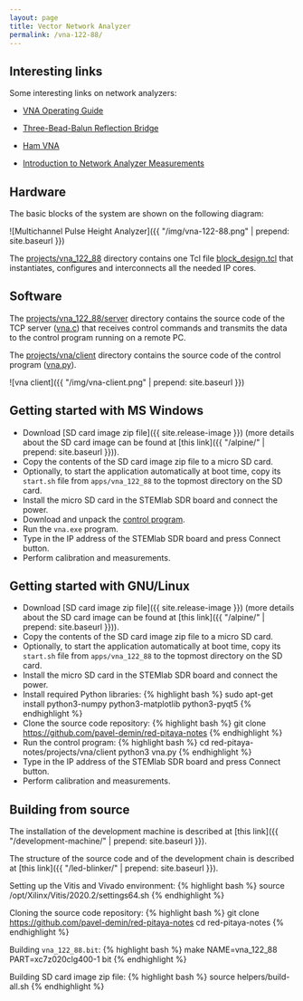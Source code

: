 ```yaml
---
layout: page
title: Vector Network Analyzer
permalink: /vna-122-88/
---
```


Interesting links
-----

Some interesting links on network analyzers:

 - [VNA Operating Guide](https://www.dropbox.com/sh/a1yecde4hs91ji0/AAB3chlcIiZuFTcRUPlXxhgBa/vna/VNA_Guide.pdf?dl=1)

 - [Three-Bead-Balun Reflection Bridge](https://www.dropbox.com/sh/a1yecde4hs91ji0/AACnUxdMzktjgPIJ6kHvcMVDa/vna/3BeadBalunBridge.pdf?dl=1)

 - [Ham VNA](http://dxatlas.com/HamVNA)

 - [Introduction to Network Analyzer Measurements](http://download.ni.com/evaluation/rf/Introduction_to_Network_Analyzer_Measurements.pdf)

Hardware
-----

The basic blocks of the system are shown on the following diagram:

![Multichannel Pulse Height Analyzer]({{ "/img/vna-122-88.png" | prepend: site.baseurl }})

The [projects/vna_122_88](https://github.com/pavel-demin/red-pitaya-notes/tree/master/projects/vna_122_88) directory contains one Tcl file [block_design.tcl](https://github.com/pavel-demin/red-pitaya-notes/blob/master/projects/vna_122_88/block_design.tcl) that instantiates, configures and interconnects all the needed IP cores.

Software
-----

The [projects/vna_122_88/server](https://github.com/pavel-demin/red-pitaya-notes/tree/master/projects/vna_122_88/server) directory contains the source code of the TCP server ([vna.c](https://github.com/pavel-demin/red-pitaya-notes/blob/master/projects/vna_122_88/server/vna.c)) that receives control commands and transmits the data to the control program running on a remote PC.

The [projects/vna/client](https://github.com/pavel-demin/red-pitaya-notes/tree/master/projects/vna/client) directory contains the source code of the control program ([vna.py](https://github.com/pavel-demin/red-pitaya-notes/blob/master/projects/vna/client/vna.py)).

![vna client]({{ "/img/vna-client.png" | prepend: site.baseurl }})

Getting started with MS Windows
-----

 - Download [SD card image zip file]({{ site.release-image }}) (more details about the SD card image can be found at [this link]({{ "/alpine/" | prepend: site.baseurl }})).
 - Copy the contents of the SD card image zip file to a micro SD card.
 - Optionally, to start the application automatically at boot time, copy its `start.sh` file from `apps/vna_122_88` to the topmost directory on the SD card.
 - Install the micro SD card in the STEMlab SDR board and connect the power.
 - Download and unpack the [control program](https://github.com/pavel-demin/red-pitaya-notes/releases/download/20210423/vna-win32-20210423.zip).
 - Run the `vna.exe` program.
 - Type in the IP address of the STEMlab SDR board and press Connect button.
 - Perform calibration and measurements.

Getting started with GNU/Linux
-----

 - Download [SD card image zip file]({{ site.release-image }}) (more details about the SD card image can be found at [this link]({{ "/alpine/" | prepend: site.baseurl }})).
 - Copy the contents of the SD card image zip file to a micro SD card.
 - Optionally, to start the application automatically at boot time, copy its `start.sh` file from `apps/vna_122_88` to the topmost directory on the SD card.
 - Install the micro SD card in the STEMlab SDR board and connect the power.
 - Install required Python libraries:
{% highlight bash %}
sudo apt-get install python3-numpy python3-matplotlib python3-pyqt5
{% endhighlight %}
 - Clone the source code repository:
{% highlight bash %}
git clone https://github.com/pavel-demin/red-pitaya-notes
{% endhighlight %}
 - Run the control program:
{% highlight bash %}
cd red-pitaya-notes/projects/vna/client
python3 vna.py
{% endhighlight %}
 - Type in the IP address of the STEMlab SDR board and press Connect button.
 - Perform calibration and measurements.

Building from source
-----

The installation of the development machine is described at [this link]({{ "/development-machine/" | prepend: site.baseurl }}).

The structure of the source code and of the development chain is described at [this link]({{ "/led-blinker/" | prepend: site.baseurl }}).

Setting up the Vitis and Vivado environment:
{% highlight bash %}
source /opt/Xilinx/Vitis/2020.2/settings64.sh
{% endhighlight %}

Cloning the source code repository:
{% highlight bash %}
git clone https://github.com/pavel-demin/red-pitaya-notes
cd red-pitaya-notes
{% endhighlight %}

Building `vna_122_88.bit`:
{% highlight bash %}
make NAME=vna_122_88 PART=xc7z020clg400-1 bit
{% endhighlight %}

Building SD card image zip file:
{% highlight bash %}
source helpers/build-all.sh
{% endhighlight %}
